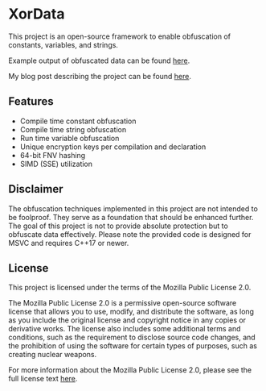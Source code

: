 # XorData
 
This project is an open-source framework to enable obfuscation of constants, variables, and strings.

Example output of obfuscated data can be found [here](https://github.com/Sherman0236/XorData/blob/main/assets/assets.md).

My blog post describing the project can be found [here](https://sherman0236.github.io/posts/data-obf/).

## Features
* Compile time constant obfuscation 
* Compile time string obfuscation
* Run time variable obfuscation
* Unique encryption keys per compilation and declaration 
* 64-bit FNV hashing
* SIMD (SSE) utilization

## Disclaimer

The obfuscation techniques implemented in this project are not intended to be foolproof. They serve as a foundation that should be enhanced further. The goal of this project is not to provide absolute protection but to obfuscate data effectively. Please note the provided code is designed for MSVC and requires C++17 or newer.

## License

This project is licensed under the terms of the Mozilla Public License 2.0.

The Mozilla Public License 2.0 is a permissive open-source software license that allows you to use, modify, and distribute the software, as long as you include the original license and copyright notice in any copies or derivative works. The license also includes some additional terms and conditions, such as the requirement to disclose source code changes, and the prohibition of using the software for certain types of purposes, such as creating nuclear weapons.

For more information about the Mozilla Public License 2.0, please see the full license text [here](https://www.mozilla.org/en-US/MPL/2.0/).